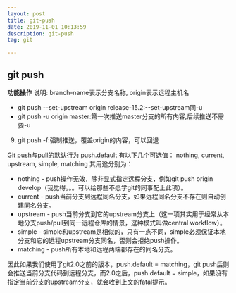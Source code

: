 ```yaml
---
layout: post
title: git-push
date: 2019-11-01 10:13:59
description: git-push
tag: git

---
```



## git push
**功能操作**
说明: branch-name表示分支名称, origin表示远程主机名
+ git push --set-upstream origin release-15.2:--set-upstream同-u
+ git push -u origin master:第一次推送master分支的所有内容,后续推送不需要-u
9. git push -f:强制推送，覆盖origin的内容，可以回退

[Git push与pull的默认行为](https://segmentfault.com/a/1190000002783245)
push.default 有以下几个可选值：
nothing, current, upstream, simple, matching
其用途分别为：
+ nothing - push操作无效，除非显式指定远程分支，例如git push origin develop（我觉得。。。可以给那些不愿学git的同事配上此项）。
+ current - push当前分支到远程同名分支，如果远程同名分支不存在则自动创建同名分支。
+ upstream - push当前分支到它的upstream分支上（这一项其实用于经常从本地分支push/pull到同一远程仓库的情景，这种模式叫做central workflow）。
+ simple - simple和upstream是相似的，只有一点不同，simple必须保证本地分支和它的远程upstream分支同名，否则会拒绝push操作。
+ matching - push所有本地和远程两端都存在的同名分支。

因此如果我们使用了git2.0之前的版本，push.default = matching，git push后则会推送当前分支代码到远程分支，而2.0之后，push.default = simple，如果没有指定当前分支的upstream分支，就会收到上文的fatal提示。